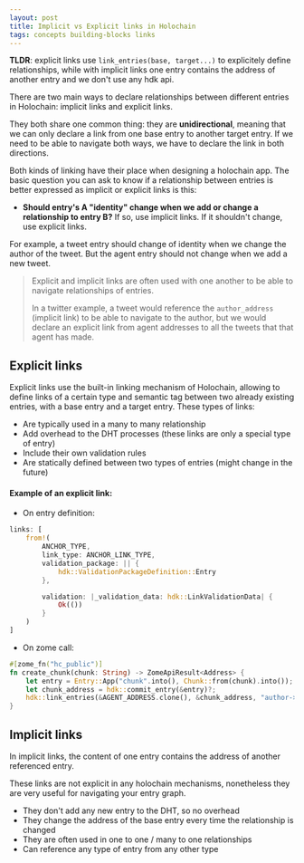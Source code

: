 ```yaml
---
layout: post
title: Implicit vs Explicit links in Holochain
tags: concepts building-blocks links
---
```


**TLDR**: explicit links use `link_entries(base, target...)` to explicitely define relationships, while with implicit links one entry contains the address of another entry and we don't use any hdk api.

There are two main ways to declare relationships between different entries in Holochain: implicit links and explicit links.

They both share one common thing: they are **unidirectional**, meaning that we can only declare a link from one base entry to another target entry. If we need to be able to navigate both ways, we have to declare the link in both directions.

Both kinds of linking have their place when designing a holochain app. The basic question you can ask to know if a relationship between entries is better expressed as implicit or explicit links is this: 

* **Should entry's A "identity" change when we add or change a relationship to entry B?**
 If so, use implicit links. If it shouldn't change, use explicit links.

For example, a tweet entry should change of identity when we change the author of the tweet. But the agent entry should not change when we add a new tweet.

> Explicit and implicit links are often used with one another to be able to navigate relationships of entries. 
> 
> In a twitter example, a tweet would reference the `author_address` (implicit link) to be able to navigate to the author, but we would declare an explicit link from agent addresses to all the tweets that that agent has made.

## Explicit links

Explicit links use the built-in linking mechanism of Holochain, allowing to define links of a certain type and semantic tag between two already existing entries, with a base entry and a target entry. These types of links:

* Are typically used in a many to many relationship
* Add overhead to the DHT processes (these links are only a special type of entry)
* Include their own validation rules
* Are statically defined between two types of entries (might change in the future)


#### Example of an **explicit link**:

* On entry definition:
```rust
links: [
    from!(
        ANCHOR_TYPE,
        link_type: ANCHOR_LINK_TYPE,
        validation_package: || {
            hdk::ValidationPackageDefinition::Entry
        },

        validation: |_validation_data: hdk::LinkValidationData| {
            Ok(())
        }
    )
]
```

* On zome call:
```rust
#[zome_fn("hc_public")]
fn create_chunk(chunk: String) -> ZomeApiResult<Address> {
    let entry = Entry::App("chunk".into(), Chunk::from(chunk).into());
    let chunk_address = hdk::commit_entry(&entry)?;
    hdk::link_entries(&AGENT_ADDRESS.clone(), &chunk_address, "author->chunk", "")
}
```

## Implicit links

In implicit links, the content of one entry contains the address of another referenced entry.

These links are not explicit in any holochain mechanisms, nonetheless they are very useful for navigating your entry graph.

* They don't add any new entry to the DHT, so no overhead
* They change the address of the base entry every time the relationship is changed
* They are often used in one to one / many to one relationships
* Can reference any type of entry from any other type